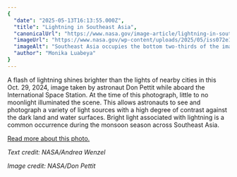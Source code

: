 ```yaml
---
{
  "date": "2025-05-13T16:13:55.000Z",
  "title": "Lightning in Southeast Asia",
  "canonicalUrl": "https://www.nasa.gov/image-article/lightning-in-southeast-asia/",
  "imageUrl": "https://www.nasa.gov/wp-content/uploads/2025/05/iss072e125247.jpg",
  "imageAlt": "Southeast Asia occupies the bottom two-thirds of the image. The scene is dark except for nighttime lights coming from urban areas, the white and purple glow from a thunderstorm, and green dots from fishing boats. A strip of green airglow is visible across the planet's horizon.",
  "author": "Monika Luabeya"
}
---
```


A flash of lightning shines brighter than the lights of nearby cities in this Oct. 29, 2024, image taken by astronaut Don Pettit while aboard the International Space Station. At the time of this photograph, little to no moonlight illuminated the scene. This allows astronauts to see and photograph a variety of light sources with a high degree of contrast against the dark land and water surfaces. Bright light associated with lightning is a common occurrence during the monsoon season across Southeast Asia.

[Read more about this photo.](https://earthobservatory.nasa.gov/images/154280/lights-of-southeast-asia)

_Text credit: NASA/Andrea Wenzel_

_Image credit: NASA/Don Pettit_
